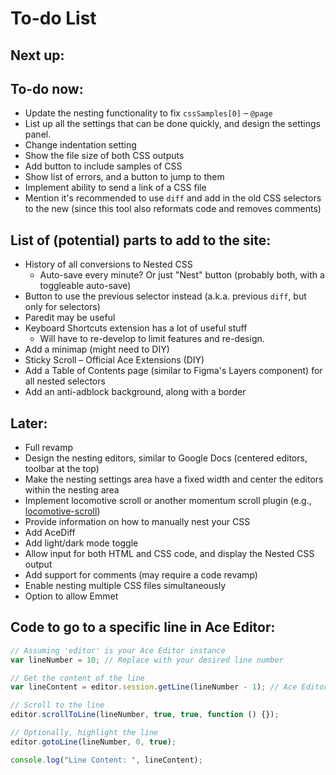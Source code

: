 # To-do List

## Next up:

## To-do now:
- Update the nesting functionality to fix `cssSamples[0]` – `@page`
- List up all the settings that can be done quickly, and design the settings panel.
- Change indentation setting
- Show the file size of both CSS outputs
- Add button to include samples of CSS
- Show list of errors, and a button to jump to them
- Implement ability to send a link of a CSS file
- Mention it's recommended to use `diff` and add in the old CSS selectors to the new (since this tool also reformats code and removes comments)

## List of (potential) parts to add to the site:
- History of all conversions to Nested CSS
  - Auto-save every minute? Or just "Nest" button (probably both, with a toggleable auto-save)
- Button to use the previous selector instead (a.k.a. previous `diff`, but only for selectors)
- Paredit may be useful
- Keyboard Shortcuts extension has a lot of useful stuff
  - Will have to re-develop to limit features and re-design.
- Add a minimap (might need to DIY)
- Sticky Scroll – Official Ace Extensions (DIY)
- Add a Table of Contents page (similar to Figma's Layers component) for all nested selectors
- Add an anti-adblock background, along with a border

## Later:
- Full revamp
- Design the nesting editors, similar to Google Docs (centered editors, toolbar at the top)
- Make the nesting settings area have a fixed width and center the editors within the nesting area
- Implement locomotive scroll or another momentum scroll plugin (e.g., [locomotive-scroll](https://github.com/locomotivemtl/locomotive-scroll))
- Provide information on how to manually nest your CSS
- Add AceDiff
- Add light/dark mode toggle
- Allow input for both HTML and CSS code, and display the Nested CSS output
- Add support for comments (may require a code revamp)
- Enable nesting multiple CSS files simultaneously
- Option to allow Emmet

## Code to go to a specific line in Ace Editor:

```javascript
// Assuming 'editor' is your Ace Editor instance
var lineNumber = 10; // Replace with your desired line number

// Get the content of the line
var lineContent = editor.session.getLine(lineNumber - 1); // Ace Editor uses 0-based index

// Scroll to the line
editor.scrollToLine(lineNumber, true, true, function () {});

// Optionally, highlight the line
editor.gotoLine(lineNumber, 0, true);

console.log("Line Content: ", lineContent);
```
